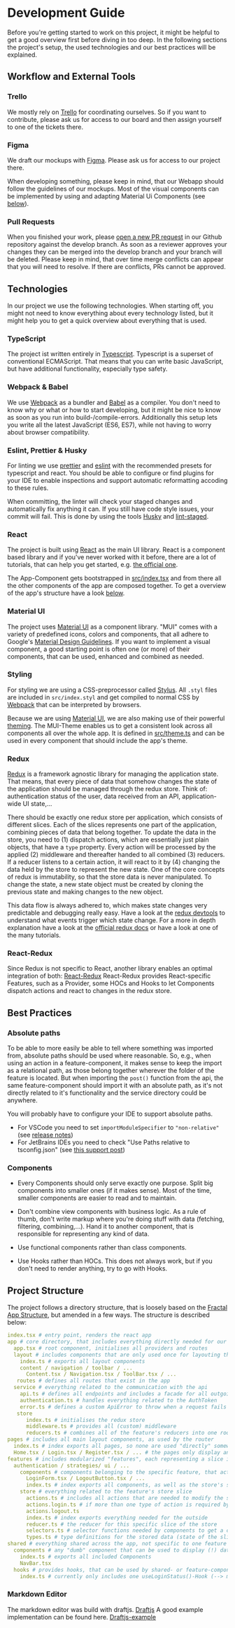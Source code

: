 # Development Guide

Before you're getting started to work on this project, it might be helpful to get a good overview first before diving in too deep.
In the following sections the project's setup, the used technologies and our best practices will be explained.

## Workflow and External Tools

### Trello

We mostly rely on [Trello](https://trello.com/) for coordinating ourselves.
So if you want to contribute, please ask us for access to our board and then assign yourself to one of the tickets there.

### Figma

We draft our mockups with [Figma](https://www.figma.com/). Please ask us for access to our project there.

When developing something, please keep in mind, that our Webapp should follow the guidelines of our mockups.
Most of the visual components can be implemented by using and adapting Material Ui Components (see [below](#material-ui)).

### Pull Requests

When you finished your work, please [open a new PR request](https://github.com/countrySpecificDigitisationStrategies/webapp/pulls) in our Github repository against the develop branch.
As soon as a reviewer approves your changes they can be merged into the develop branch and your branch will be deleted.
Please keep in mind, that over time merge conflicts can appear that you will need to resolve. If there are conflicts, PRs cannot be approved.

## Technologies

In our project we use the following technologies.
When starting off, you might not need to know everything about every technology listed, but it might help you to get a quick overview about everything that is used.

### TypeScript

The project ist written entirely in [Typescript](https://www.typescriptlang.org/). Typescript is a superset of conventional ECMAScript.
That means that you can write basic JavaScript, but have additional functionality, especially type safety.

### Webpack & Babel

We use [Webpack](https://webpack.js.org/) as a bundler and [Babel](https://babeljs.io/) as a compiler.
You don't need to know why or what or how to start developing, but it might be nice to know as soon as you run into build-/compile-errors.
Additionally this setup lets you write all the latest JavaScript (ES6, ES7), while not having to worry about browser compatibility.

### Eslint, Prettier & Husky

For linting we use [prettier](https://prettier.io/) and [eslint](https://eslint.org/) with the recommended presets for typescript and react.
You should be able to configure or find plugins for your IDE to enable inspections and support automatic reformatting accoding to these rules.

When committing, the linter will check your staged changes and automatically fix anything it can.
If you still have code style issues, your commit will fail.
This is done by using the tools [Husky](https://github.com/typicode/husky) and [lint-staged](https://github.com/okonet/lint-staged).

### React

The project is built using [React](https://reactjs.org/) as the main UI library.
React is a component based library and if you've never worked with it before, there are a lot of tutorials, that can help you get started, e.g. [the official one](https://reactjs.org/tutorial/tutorial.html).

The App-Component gets bootstrapped in [src/index.tsx](src/index.tsx) and from there all the other components of the app are composed together.
To get a overview of the app's structure have a look [below](#project-structure).

### Material UI

The project uses [Material UI](https://material-ui.com/) as a component library.
"MUI" comes with a variety of predefined icons, colors and components, that all adhere to Google's [Material Design Guidelines](https://material.io/).
If you want to implement a visual component, a good starting point is often one (or more) of their components, that can be used, enhanced and combined as needed.

### Styling

For styling we are using a CSS-preprocessor called [Stylus](http://stylus-lang.com/).
All `.styl` files are included in `src/index.styl` and get compiled to normal CSS by [Webpack](#webpack--babel) that can be interpreted by browsers.

Because we are using [Material UI](#material-ui), we are also making use of their powerful [theming](https://material-ui.com/customization/theming/).
The MUI-Theme enables us to get a consistent look across all components all over the whole app.
It is defined in [src/theme.ts](src/theme.ts) and can be used in every component that should include the app's theme.

### Redux

[Redux](https://redux.js.org/) is a framework agnostic library for managing the application state.
That means, that every piece of data that somehow changes the state of the application should be managed through the redux store.
Think of: authentication status of the user, data received from an API, application-wide UI state,...

There should be exactly one redux store per application, which consists of different slices.
Each of the slices represents one part of the application, combining pieces of data that belong together.
To update the data in the store, you need to (1) dispatch actions, which are essentially just plain objects, that have a `type` property.
Every action will be processed by the applied (2) middleware and thereafter handed to all combined (3) reducers.
If a reducer listens to a certain action, it will react to it by (4) changing the data held by the store to represent the new state.
One of the core concepts of redux is immutability, so that the store data is never manipulated.
To change the state, a new state object must be created by cloning the previous state and making changes to the new object.

This data flow is always adhered to, which makes state changes very predictable and debugging really easy.
Have a look at the [redux devtools](https://github.com/zalmoxisus/redux-devtools-extension) to understand what events trigger which state change.
For a more in depth explanation have a look at the [official redux docs](https://redux.js.org/introduction/getting-started) or have a look at one of the many tutorials.

### React-Redux

Since Redux is not specific to React, another library enables an optimal integration of both: [React-Redux](https://react-redux.js.org/)
React-Redux provides React-specific Features, such as a Provider, some HOCs and Hooks to let Components dispatch actions and react to changes in the redux store.

## Best Practices

### Absolute paths

To be able to more easily be able to tell where something was imported from, absolute paths should be used where reasonable.
So, e.g., when using an action in a feature-component, it makes sense to keep the import as a relational path, as those belong together wherever the folder of the feature is located.
But when importing the `post()` function from the api, the same feature-component should import it with an absolute path, as it's not directly related to it's functionality and the service directory could be anywhere.

You will probably have to configure your IDE to support absolute paths.

- For VSCode you need to set `importModuleSpecifier` to `"non-relative"` (see [release notes](https://code.visualstudio.com/updates/v1_24#_preferences-for-auto-imports-and-generated-code))
- For JetBrains IDEs you need to check "Use Paths relative to tsconfig.json" (see [this support post](https://intellij-support.jetbrains.com/hc/en-us/community/posts/360000613964-Typescript-How-to-auto-import-with-absolute-paths-if-baseUrl-is-set-in-tsconfig-json))

### Components

- Every Components should only serve exactly one purpose.
  Split big components into smaller ones (if it makes sense).
  Most of the time, smaller components are easier to read and to maintain.

- Don't combine view components with business logic.
  As a rule of thumb, don't write markup where you're doing stuff with data (fetching, filtering, combining,...).
  Hand it to another component, that is responsible for representing any kind of data.

- Use functional components rather than class components.

- Use Hooks rather than HOCs.
  This does not always work, but if you don't need to render anything, try to go with Hooks.

## Project Structure

The project follows a directory structure, that is loosely based on the [Fractal App Structure](https://hackernoon.com/fractal-a-react-app-structure-for-infinite-scale-4dab943092af), but amended in a few ways. The structure is described below:

```YAML
index.tsx # entry point, renders the react app
app # core directory, that includes everything directly needed for our app
  app.tsx # root component, initialises all providers and routes
  layout # includes components that are only used once for layouting the app
    index.ts # exports all layout components
    content / navigation / toolbar / ...
      Content.tsx / Navigation.tsx / ToolBar.tsx / ...
   routes # defines all routes that exist in the app
  service # everything related to the communication with the api
    api.ts # defines all endpoints and includes a facade for all outgoing request operations (post, get,...)
    authentication.ts # handles everything related to the AuthToken
    error.ts # defines a custom ApiError to throw when a request fails
   store
      index.ts # initialises the redux store
      middleware.ts # provides all (custom) middleware
      reducers.ts # combines all of the feature's reducers into one rootReducer
pages # includes all main layout components, as used by the router
  index.ts # index exports all pages, so none are used "directly" somewhere else
  Home.tsx / Login.tsx / Register.tsx / ... # the pages only display and layout other components, but should not have any advanced logic in them
features # includes modularized "features", each representing a slice in the redux store
  authentication / strategies/ ui / ...
    components # components belonging to the specific feature, that actively represent the store's state or modify it through actions
      LoginForm.tsx / LogoutButton.tsx / ...
      index.ts # index exports all components, as well as the store's selectors, which can be used from "the outside"
    store # everything related to the feature's store slice
      actions.ts # includes all actions that are needed to modify the state; can be dispatched by the feature's components
      actions.login.ts # if more than one type of action is required by the feature, those can be split
      actions.logout.ts
      index.ts # index exports everything needed for the outside
      reducer.ts # the reducer for this specific slice of the store
      selectors.ts # selector functions needed by components to get a certain state from the store
      types.ts # type definitions for the stored data (state of the slice) and any expected action payload
shared # everything shared across the app, not specific to one feature or the service
  components # any "dumb" component that can be used to display (!) data, that was handed to them via props
    index.ts # exports all included Components
    NavBar.tsx
  hooks # provides hooks, that can be used by shared- or feature-components
    index.ts # currently only includes one useLoginStatus()-Hook (--> might be better suited in feature directory?)
```
### Markdown Editor
The markdown editor was build with draftjs. [Draftjs](https://draftjs.org/)
A good example implementation can be found here. [Draftjs-example](https://codepen.io/Kiwka/pen/YNYvyG)
